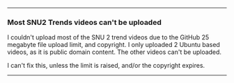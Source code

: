 ***

### Most SNU2 Trends videos can't be uploaded

I couldn't upload most of the SNU 2 trend videos due to the GitHub 25 megabyte file upload limit, and copyright. I only uploaded 2 Ubuntu based videos, as it is public domain content. The other videos can't be uploaded.

I can't fix this, unless the limit is raised, and/or the copyright expires.

***
